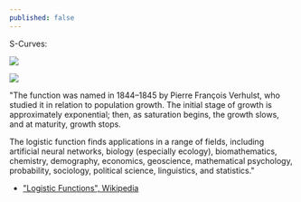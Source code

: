 ```yaml
---
published: false
---
```

S-Curves:

![]({{site.baseurl}}/assets/images/s_curves.png)



![]({{site.baseurl}}/assets/images/Pierre_Francois_Verhulst.jpg)

"The function was named in 1844–1845 by Pierre François Verhulst, who studied it in relation to population growth.  The initial stage of growth is approximately exponential; then, as saturation begins, the growth slows, and at maturity, growth stops.

The logistic function finds applications in a range of fields, including artificial neural networks, biology (especially ecology), biomathematics, chemistry, demography, economics, geoscience, mathematical psychology, probability, sociology, political science, linguistics, and statistics."

- ["Logistic Functions", Wikipedia](https://en.wikipedia.org/wiki/Logistic_function)



